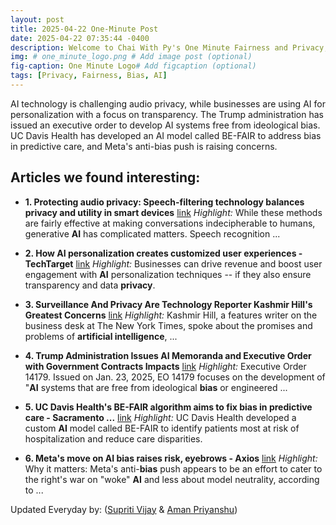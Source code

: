 ```yaml
---
layout: post
title: 2025-04-22 One-Minute Post
date: 2025-04-22 07:35:44 -0400
description: Welcome to Chai With Py's One Minute Fairness and Privacy, which aims to provide you the current happenings in the world of Fairness, Privacy, and AI.
img: # one_minute_logo.png # Add image post (optional)
fig-caption: One Minute Logo# Add figcaption (optional)
tags: [Privacy, Fairness, Bias, AI]
---
```


AI technology is challenging audio privacy, while businesses are using AI for personalization with a focus on transparency. The Trump administration has issued an executive order to develop AI systems free from ideological bias. UC Davis Health has developed an AI model called BE-FAIR to address bias in predictive care, and Meta's anti-bias push is raising concerns.

## Articles we found interesting:

- **1. Protecting audio <b>privacy</b>: Speech-filtering technology balances <b>privacy</b> and utility in smart devices** [link](https://techxplore.com/news/2025-04-audio-privacy-speech-filtering-technology.html)
_Highlight:_ While these methods are fairly effective at making conversations indecipherable to humans, generative <b>AI</b> has complicated matters. Speech recognition&nbsp;...

- **2. How <b>AI</b> personalization creates customized user experiences - TechTarget** [link](https://www.techtarget.com/searchenterpriseai/tip/How-AI-personalization-creates-customized-user-experiences)
_Highlight:_ Businesses can drive revenue and boost user engagement with <b>AI</b> personalization techniques -- if they also ensure transparency and data <b>privacy</b>.

- **3. Surveillance And <b>Privacy</b> Are Technology Reporter Kashmir Hill&#39;s Greatest Concerns** [link](https://thedmonline.com/surveillance-and-privacy-are-technology-reporter-kashmir-hills-greatest-concerns/)
_Highlight:_ Kashmir Hill, a features writer on the business desk at The New York Times, spoke about the promises and problems of <b>artificial intelligence</b>,&nbsp;...

- **4. Trump Administration Issues <b>AI</b> Memoranda and Executive Order with Government Contracts Impacts** [link](https://www.hklaw.com/en/insights/publications/2025/04/trump-administration-issues-ai-memoranda-and-executive-order)
_Highlight:_ Executive Order 14179. Issued on Jan. 23, 2025, EO 14179 focuses on the development of &quot;<b>AI</b> systems that are free from ideological <b>bias</b> or engineered&nbsp;...

- **5. UC Davis Health&#39;s BE-FAIR algorithm aims to fix <b>bias</b> in predictive care - Sacramento ...** [link](https://www.bizjournals.com/sacramento/news/2025/04/21/uc-davis-health-ai-be-fair-model-equity.html)
_Highlight:_ UC Davis Health developed a custom <b>AI</b> model called BE-FAIR to identify patients most at risk of hospitalization and reduce care disparities.

- **6. Meta&#39;s move on <b>AI bias</b> raises risk, eyebrows - Axios** [link](https://www.axios.com/2025/04/21/meta-ai-bias-fight-llama)
_Highlight:_ Why it matters: Meta&#39;s anti-<b>bias</b> push appears to be an effort to cater to the right&#39;s war on &quot;woke&quot; <b>AI</b> and less about model neutrality, according to&nbsp;...


Updated Everyday by: (<a href="https://supritivijay.github.io/">Supriti Vijay</a> & <a href="https://amanpriyanshu.github.io/">Aman Priyanshu</a>)
